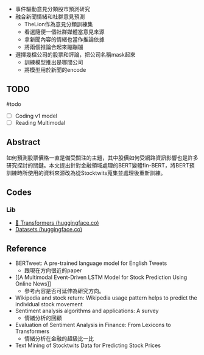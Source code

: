 - 事件驅動意見分類股市預測研究
- 融合新聞情緒和社群意見預測
	- TheLion作為意見分類訓練集
	- 看選隨便一個社群媒體當意見來源
	- 拿新聞內容的情緒也當作推論依據
	- 將兩個推論合起來蹦蹦蹦
- 選擇幾檔公司的股票和評論，把公司名稱mask起來
	- 訓練模型推出是哪間公司
	- 將模型用於新聞的encode

## TODO
#todo
- [ ] Coding v1 model
- [ ] Reading Multimodal

## Abstract

如何預測股票價格一直是備受關注的主題，其中股價如何受網路資訊影響也是許多研究探討的關鍵。本文提出針對金融領域處理的BERT變體fin-BERT，將BERT預訓練時所使用的資料來源改為從Stocktwits蒐集並處理後重新訓練。

## Codes

### Lib
- [🤗 Transformers (huggingface.co)](https://huggingface.co/docs/transformers/index)
- [Datasets (huggingface.co)](https://huggingface.co/docs/datasets/index)
## Reference
- BERTweet: A pre-trained language model for English Tweets
	- 跟現在方向很近的paper
- [[A Multimodal Event-Driven LSTM Model for Stock Prediction Using Online News]]
	- 參考內容是否可延伸為研究方向。
- Wikipedia and stock return: Wikipedia usage pattern helps to predict the individual stock movement
- Sentiment analysis algorithms and applications: A survey
	- 情緒分析的回顧
- Evaluation of Sentiment Analysis in Finance: From Lexicons to Transformers
	- 情緒分析在金融的超級比一比
- Text Mining of Stocktwits Data for Predicting Stock Prices
